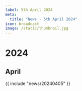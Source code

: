 ```yaml
---
label: 5th April 2024
meta:
  title: "News - 5th April 2024"
icon: broadcast
image: /static/thumbnail.jpg
---
```


# 2024
## April

{{ include "news/20240405" }}